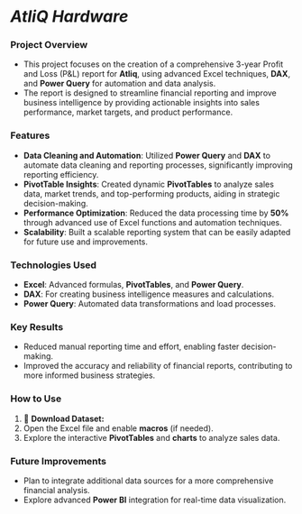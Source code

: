 # ***AtliQ Hardware***
### **Project Overview**
- This project focuses on the creation of a comprehensive 3-year Profit and Loss (P&L) report for **Atliq**, using advanced Excel techniques, **DAX**, and **Power Query** for automation and data analysis.
- The report is designed to streamline financial reporting and improve business intelligence by providing actionable insights into sales performance, market targets, and product performance.

### **Features**
- **Data Cleaning and Automation**: Utilized **Power Query** and **DAX** to automate data cleaning and reporting processes, significantly improving reporting efficiency.
- **PivotTable Insights**: Created dynamic **PivotTables** to analyze sales data, market trends, and top-performing products, aiding in strategic decision-making.
- **Performance Optimization**: Reduced the data processing time by **50%** through advanced use of Excel functions and automation techniques.
- **Scalability**: Built a scalable reporting system that can be easily adapted for future use and improvements.

### **Technologies Used**
- **Excel**: Advanced formulas, **PivotTables**, and **Power Query**.
- **DAX**: For creating business intelligence measures and calculations.
- **Power Query**: Automated data transformations and load processes.

### **Key Results**
- Reduced manual reporting time and effort, enabling faster decision-making.
- Improved the accuracy and reliability of financial reports, contributing to more informed business strategies.

### **How to Use**
1. 📂 **Download Dataset:** 
2. Open the Excel file and enable **macros** (if needed).
3. Explore the interactive **PivotTables** and **charts** to analyze sales data.

### **Future Improvements**
- Plan to integrate additional data sources for a more comprehensive financial analysis.
- Explore advanced **Power BI** integration for real-time data visualization.
